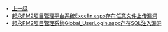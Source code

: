 * [上一级](docs/wy876_poc/)
* [邦永PM2项目管理平台系统ExcelIn.aspx存在任意文件上传漏洞](docs/wy876_poc/%E9%82%A6%E6%B0%B8PM2%E9%A1%B9%E7%9B%AE%E7%AE%A1%E7%90%86%E7%B3%BB%E7%BB%9F/%E9%82%A6%E6%B0%B8PM2%E9%A1%B9%E7%9B%AE%E7%AE%A1%E7%90%86%E5%B9%B3%E5%8F%B0%E7%B3%BB%E7%BB%9FExcelIn.aspx%E5%AD%98%E5%9C%A8%E4%BB%BB%E6%84%8F%E6%96%87%E4%BB%B6%E4%B8%8A%E4%BC%A0%E6%BC%8F%E6%B4%9E.md)
* [邦永PM2项目管理系统Global_UserLogin.aspx存在SQL注入漏洞](docs/wy876_poc/%E9%82%A6%E6%B0%B8PM2%E9%A1%B9%E7%9B%AE%E7%AE%A1%E7%90%86%E7%B3%BB%E7%BB%9F/%E9%82%A6%E6%B0%B8PM2%E9%A1%B9%E7%9B%AE%E7%AE%A1%E7%90%86%E7%B3%BB%E7%BB%9FGlobal_UserLogin.aspx%E5%AD%98%E5%9C%A8SQL%E6%B3%A8%E5%85%A5%E6%BC%8F%E6%B4%9E.md)
